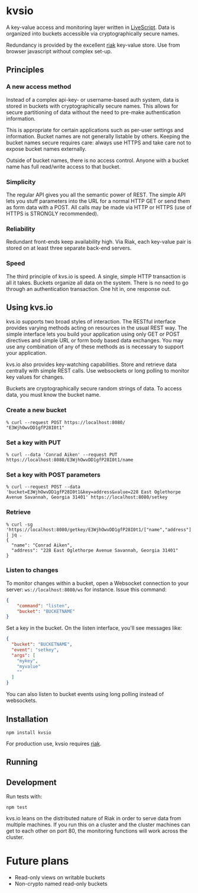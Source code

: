 # kvsio

A key-value access and monitoring layer written in
[LiveScript](livescript.net).  Data is organized into buckets
accessible via cryptographically secure names.

Redundancy is provided by the excellent
[riak](http://docs.basho.com/riak/latest/) key-value store. Use from
browser javascript without complex set-up.

## Principles

### A new access method

Instead of a complex api-key- or username-based auth system, data is
stored in buckets with cryptographically secure names.  This allows
for secure partitioning of data without the need to pre-make
authentication information.

This is appropriate for certain applications such as per-user settings
and information.  Bucket names are not generally listable by others.
Keeping the bucket names secure requires care: always use HTTPS and
take care not to expose bucket names externally.

Outside of bucket names, there is no access control.  Anyone with a
bucket name has full read/write access to that bucket.

### Simplicity

The regular API gives you all the semantic power of REST. The simple
API lets you stuff parameters into the URL for a normal HTTP GET or
send them as form data with a POST. All calls may be made via HTTP or
HTTPS (use of HTTPS is STRONGLY recommended).

### Reliability

Redundant front-ends keep availability high.  Via Riak, each key-value
pair is stored on at least three separate back-end servers.

### Speed

The third principle of kvs.io is speed.  A single, simple HTTP
transaction is all it takes.  Buckets organize all data on the system.
There is no need to go through an authentication transaction.  One hit
in, one response out.

## Using kvs.io

kvs.io supports two broad styles of interaction. The RESTful interface
provides varying methods acting on resources in the usual REST
way. The simple interface lets you build your application using only
GET or POST directives and simple URL or form body based data
exchanges. You may use any combination of any of these methods as is
necessary to support your application.

kvs.io also provides key-watching capabilities. Store and retrieve
data centrally with simple REST calls.  Use websockets or long polling
to monitor key values for changes.

Buckets are cryptographically secure random strings of data.  To
access data, you must know the bucket name.

### Create a new bucket

    % curl --request POST https://localhost:8080/
    "E3WjhOwvDD1gfP28I0t1"

### Set a key with PUT

    % curl --data 'Conrad Aiken' --request PUT https://localhost:8080/E3WjhOwvDD1gfP28I0t1/name

### Set a key with POST parameters

    % curl --request POST --data 'bucket=E3WjhOwvDD1gfP28I0t1&key=address&value=228 East Oglethorpe Avenue Savannah, Georgia 31401' https://localhost:8080/setkey

### Retrieve

    % curl -sg 'https://localhost:8080/getkey/E3WjhOwvDD1gfP28I0t1/["name","address"]' | jq .
    {
      "name": "Conrad Aiken",
      "address": "228 East Oglethorpe Avenue Savannah, Georgia 31401"
    }

### Listen to changes

To monitor changes within a bucket, open a Websocket connection to your server:
`ws://localhost:8080/ws` for instance.  Issue this command:

```json
{
    "command": "listen",
    "bucket": "BUCKETNAME"
}

```

Set a key in the bucket.  On the listen interface, you'll see messages like:

```json
{
  "bucket": "BUCKETNAME",
  "event": "setkey",
  "args": [
    "mykey",
    "myvalue"
    ""
  ]
}

```

You can also listen to bucket events using long polling instead of
websockets.

## Installation

    npm install kvsio

For production use, kvsio requires [riak](http://docs.basho.com/riak/latest/).

## Running

## Development

Run tests with:

    npm test

kvs.io leans on the distributed nature of Riak in order to serve data
from multiple machines.  If you run this on a cluster and the cluster
machines can get to each other on port 80, the monitoring functions
will work across the cluster.

# Future plans

- Read-only views on writable buckets
- Non-crypto named read-only buckets
